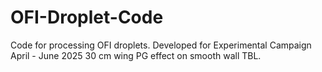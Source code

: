 # OFI-Droplet-Code
Code for processing OFI droplets. Developed for Experimental Campaign April - June 2025 30 cm wing PG effect on smooth wall TBL. 
